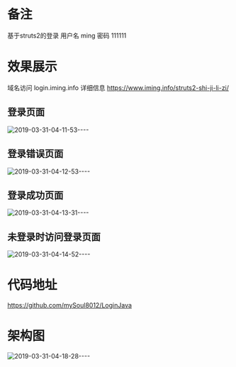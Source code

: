 # 备注
基于struts2的登录
用户名 ming
密码 111111

# 效果展示
域名访问 login.iming.info
详细信息 https://www.iming.info/struts2-shi-ji-li-zi/
## 登录页面
![2019-03-31-04-11-53----](/content/images/2019/03/2019-03-31-04-11-53----.png)

## 登录错误页面
![2019-03-31-04-12-53----](/content/images/2019/03/2019-03-31-04-12-53----.png)

## 登录成功页面
![2019-03-31-04-13-31----](/content/images/2019/03/2019-03-31-04-13-31----.png)

## 未登录时访问登录页面
![2019-03-31-04-14-52----](/content/images/2019/03/2019-03-31-04-14-52----.png)

# 代码地址
https://github.com/mySoul8012/LoginJava

# 架构图
![2019-03-31-04-18-28----](/content/images/2019/03/2019-03-31-04-18-28----.png)


